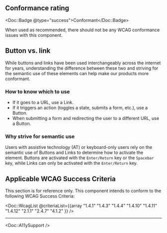 ## Conformance rating

<Doc::Badge @type="success">Conformant</Doc::Badge>

When used as recommended, there should not be any WCAG conformance issues with this component.

## Button vs. link

While buttons and links have been used interchangeably across the internet for years, understanding the difference between these two and striving for the semantic use of these elements can help make our products more conformant. 

### How to know which to use

- If it goes to a URL, use a Link. 
- If it triggers an action (toggles a state, submits a form, etc.), use a Button. 
- When submitting a form and redirecting the user to a different URL, use a Button.

### Why strive for semantic use

Users with assistive technology (AT) or keyboard-only users rely on the semantic use of Buttons and Links to determine how to activate the element. Buttons are activated with the `Enter/Return` key or the `Spacebar` key, while Links can only be activated with the `Enter/Return` key.

## Applicable WCAG Success Criteria

This section is for reference only. This component intends to conform to the following WCAG Success Criteria:

<Doc::WcagList @criteriaList={{array "1.4.1" "1.4.3" "1.4.4" "1.4.10" "1.4.11" "1.4.12" "2.1.1" "2.4.7" "4.1.2" }} />

---

<Doc::A11ySupport />
